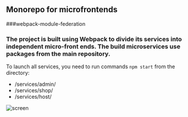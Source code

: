 ## Monorepo for microfrontends

###webpack-module-federation

### The project is built using Webpack to divide its services into independent micro-front ends. The build microservices use packages from the main repository.

To launch all services, you need to run commands `npm start`  from the directory:
 - /services/admin/
 - /services/shop/
 - /services/host/

![screen](https://github.com/DukeKunYura/monorepo-microfrontends-module-federation/blob/master/packeges/shared/src/img/screen.png)
